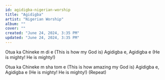 ```yaml
---
id: agidigba-nigerian-worship
title: "Agidigba"
artist: "Nigerian Worship"
album: ""
cover: ""
created: "June 24, 2024, 3:35 PM"
updated: "June 24, 2024, 3:35 PM"
---
```


Otua ka Chineke m di e 
(This is how my God is)
Agidigba e, Agidigba e
(He is mighty! He is mighty!)

Otua ka Chineke m sha tom e 
(This is how amazing my God is)
Agidigba e, Agidigba e 
(He is mighty! He is mighty!) (Repeat)